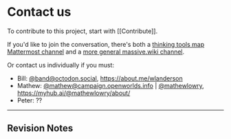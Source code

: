 # Contact us

To contribute to this project, start with [[Contribute]].

If you'd like to join the conversation, there's both a [thinking tools map Mattermost channel](https://chat.collectivesensecommons.org/agora/channels/ogm-thinking-tools-map-project) and a [more general massive.wiki channel](https://chat.collectivesensecommons.org/agora/channels/massive-wiki).

Or contact us individually if you must:
* Bill: [@band@octodon.social](https://octodon.social/@band), https://about.me/wlanderson  
* Mathew: [@mathew@campaign.openworlds.info](https://campaign.openworlds.info/web/@mathew) | [@mathewlowry](https://twitter.com/mathewlowry), https://myhub.ai/@mathewlowry/about/
* Peter: ??

---

## Revision Notes

